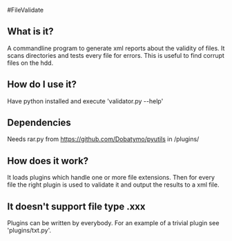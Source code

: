 #FileValidate

## What is it?

A commandline program to generate xml reports about the validity of files. It scans directories and tests every file for errors. This is useful to find corrupt files on the hdd.

## How do I use it?

Have python installed and execute 'validator.py --help'

## Dependencies

Needs rar.py from https://github.com/Dobatymo/pyutils in /plugins/

## How does it work?

It loads plugins which handle one or more file extensions. Then for every file the right plugin is used to validate it and output the results to a xml file.

## It doesn't support file type .xxx

Plugins can be written by everybody. For an example of a trivial plugin see 'plugins/txt.py'.
